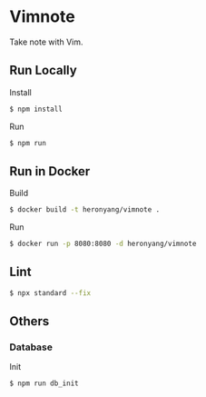 # Vimnote

Take note with Vim.

## Run Locally

Install

```bash
$ npm install
```

Run

```bash
$ npm run
```

## Run in Docker

Build

```bash
$ docker build -t heronyang/vimnote .
```

Run

```bash
$ docker run -p 8080:8080 -d heronyang/vimnote
```

## Lint

```bash
$ npx standard --fix
```

## Others

### Database

Init

```
$ npm run db_init
```
